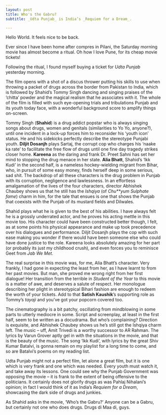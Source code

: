 ```yaml
---
layout: post
title: Who's the Gabru?
subtitle: _Udta Punjab_ is India’s _Requiem for a Dream_.

---
```

Hello World. It feels nice to be back.

Ever since I have been home after compres in Pilani, the Saturday morning movie has almost become a ritual. Oh how I love Pune, for its cheap movie tickets!

Following the ritual, I found myself buying a ticket for _Udta Punjab_ yesterday morning.

The film opens with a shot of a discus thrower putting his skills to use when throwing a packet of drugs across the border from Pakistan to India, which is followed by Shahid’s Tommy Singh dancing and singing praises of the ‘chitta’ powder and the magical realism that he associates with it. The whole of the film is filled with such eye-opening trials and tribulations Punjab and its youth today face, with a wonderful background score to amplify things on-screen.

Tommy Singh (**Shahid**) is a drug addict popstar who is always singing songs about drugs, women and genitals (similarities to Yo Yo, anyone?), until one incident in a lock-up forces him to reconsider his ‘youth icon’ status. He and his sidekicks perfectly describe the stereotype Punjabi youth. **Diljit Dosanjh** plays Sartaj, the corrupt cop who charges his ‘naake ka rate’ to facilitate the free flow of drugs until one fine day tragedy strikes closer home. **Kareena** as the daring and frank Dr. Preet Sahni has set her mind to stopping the drug menace in her state. **Alia Bhatt**, Shahid’s ‘Ikk Kudi’ in the second half, is a nameless hockey-wielding migrant from Bihar, who, in pursuit of some easy money, finds herself deep in some serious, sad shit. The backdrop of all these characters is the drug problem in Punjab with its corruption, negligence and lawlessness. In an effortless amalgamation of the lives of the four characters, director Abhishek Chaubey shows us that he still has the _Ishqiya_ (of _Chu**yum Sulphate fame_) charm in him, for the tale that ensues is one that shows the Punjab that coexists with the Punjab of its mustard fields and Dilwales.

Shahid plays what he is given to the best of his abilities. I have always felt he is a grossly underrated actor, and he proves his acting mettle in this movie too. His character could have been constructed better though, I felt, as at some points his physical appearance and make up took precedence over his dialogues and performance. Diljit Dosanjh plays the cop with such ease making you wonder if there would have been someone else who could have done justice to the role. Kareena looks absolutely amazing for her part (or probably its just my childhood crush), and even forces you to reminisce Geet from _Jab We Met_.

The real surprise in this movie was, for me, Alia Bhatt’s character. Very frankly, I had gone in expecting the least from her, as I have learnt to from her past movies. But man, she proved me wrong right from her first dialogue! Her transition from the terrible in _Student of the Year_ to this movie is a matter of awe, and deserves a salute of respect. Her monologue describing her plight in stereotypical Bihari fashion are enough to redeem the worth of your tickets. Add to that **Satish Kaushik**’s supporting role as Tommy’s _tayaji_ and you’ve got your popcorn covered too.

The cinematography is a bit patchy, oscillating from mindblowing in some parts to utterly mediocre in some. Script and screenplay, at least in the first half, seem to be written as a docudrama. But who’s complaining? Direction is exquisite, and Abhishek Chaubey shows us he’s still got the Ishqiya charm left. The music – uff, Amit Trivedi is a worthy successor to AR Rahman. The lyrics by Varun Grover aptly gel in with the situations in the movie, and that is the beauty of the music. The song ‘Ikk Kudi’, with lyrics by the great Shiv Kumar Batalvi, is gonna remain on my playlist for a long time to come, and so are Batalvi’s poems on my reading list.

Udta Punjab might not a perfect film, let alone a great film, but it is one which is very frank and one which was needed. Every youth must watch it, and take away its lessons. One could see why the Punjab Government was opposing the movie – it is frank to the extent of being offensive to the politicians. It certainly does not glorify drugs as was Pahlaj Nihalani’s opinion; in fact I would think of it as India’s _Requiem for a Dream_, showcasing the dark side of drugs and junkies.

As Shahid asks in the movie, ‘Who’s the Gabru?’ Anyone can be a Gabru, but certainly not one who does drugs. Drugs di Maa di, guys.